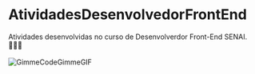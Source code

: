 # AtividadesDesenvolvedorFrontEnd

Atividades desenvolvidas no curso de Desenvolverdor Front-End SENAI. 👩🏻‍💻<br>
<br>
![GimmeCodeGimmeGIF](https://github.com/rodriguesanabeatriz/AtividadesDesenvolvedorFrontEnd/assets/147090672/ea427a01-1c5a-49ab-8e28-1ceeffe63880)

